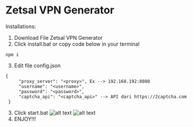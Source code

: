 # Zetsal VPN Generator

Installations:
1. Download File Zetsal VPN Generator
2. Click install.bat or copy code below in your terminal
```
npm i
```
3. Edit file config.json
 ```
 {
      "proxy_server": "<proxy>", Ex --> 192.168.192:8080
      "username": "<username>",
      "password": "<password>",
      "captcha_api": "<captcha_api>" --> API dari https://2captcha.com
  }
```
3. Click start.bat
![alt text](https://i.imgur.com/lWGKNNs.png)
![alt text](https://i.imgur.com/ggj4fD1.png)
5. ENJOY!!!
